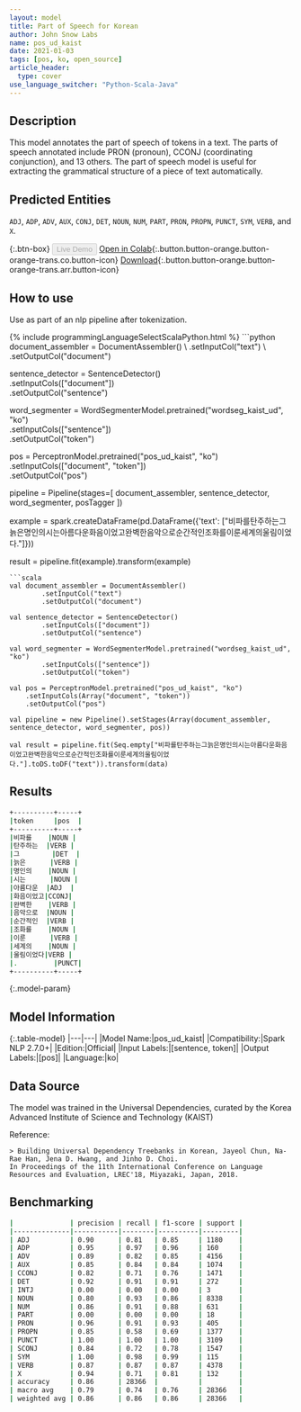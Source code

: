 ```yaml
---
layout: model
title: Part of Speech for Korean
author: John Snow Labs
name: pos_ud_kaist
date: 2021-01-03
tags: [pos, ko, open_source]
article_header:
  type: cover
use_language_switcher: "Python-Scala-Java"
---
```


## Description

This model annotates the part of speech of tokens in a text. The parts of speech annotated include PRON (pronoun), CCONJ (coordinating conjunction), and 13 others. The part of speech model is useful for extracting the grammatical structure of a piece of text automatically.

## Predicted Entities

`ADJ`, `ADP`, `ADV`, `AUX`, `CONJ`, `DET`, `NOUN`, `NUM`, `PART`, `PRON`, `PROPN`, `PUNCT`, `SYM`, `VERB`, and `X`.

{:.btn-box}
<button class="button button-orange" disabled>Live Demo</button>
[Open in Colab](https://colab.research.google.com/github/JohnSnowLabs/spark-nlp-workshop/blob/master/tutorials/Certification_Trainings/Public/6.Playground_DataFrames.ipynb){:.button.button-orange.button-orange-trans.co.button-icon}
[Download](https://s3.amazonaws.com/auxdata.johnsnowlabs.com/public/models/pos_ud_kaist_ko_2.7.0_2.4_1609701893746.zip){:.button.button-orange.button-orange-trans.arr.button-icon}

## How to use

Use as part of an nlp pipeline after tokenization.

<div class="tabs-box" markdown="1">
{% include programmingLanguageSelectScalaPython.html %}
```python
document_assembler = DocumentAssembler() \
    .setInputCol("text") \
    .setOutputCol("document")
    
sentence_detector = SentenceDetector()\
    .setInputCols(["document"])\
    .setOutputCol("sentence")
    
word_segmenter = WordSegmenterModel.pretrained("wordseg_kaist_ud", "ko")\
        .setInputCols(["sentence"])\
        .setOutputCol("token")
        
pos = PerceptronModel.pretrained("pos_ud_kaist", "ko") \
    .setInputCols(["document", "token"]) \
    .setOutputCol("pos")

pipeline = Pipeline(stages=[
        document_assembler,
        sentence_detector,
        word_segmenter,
        posTagger
    ])

example = spark.createDataFrame(pd.DataFrame({'text': ["비파를탄주하는그늙은명인의시는아름다운화음이었고완벽한음악으로순간적인조화를이룬세계의울림이었다."]}))

result = pipeline.fit(example).transform(example)
```
```scala
val document_assembler = DocumentAssembler()
        .setInputCol("text")
        .setOutputCol("document")
        
val sentence_detector = SentenceDetector()
        .setInputCols(["document"])
        .setOutputCol("sentence")
        
val word_segmenter = WordSegmenterModel.pretrained("wordseg_kaist_ud", "ko")
        .setInputCols(["sentence"])
        .setOutputCol("token")
        
val pos = PerceptronModel.pretrained("pos_ud_kaist", "ko")
    .setInputCols(Array("document", "token"))
    .setOutputCol("pos")

val pipeline = new Pipeline().setStages(Array(document_assembler, sentence_detector, word_segmenter, pos))

val result = pipeline.fit(Seq.empty["비파를탄주하는그늙은명인의시는아름다운화음이었고완벽한음악으로순간적인조화를이룬세계의울림이었다."].toDS.toDF("text")).transform(data)
```
</div>

## Results

```bash
+----------+-----+
|token     |pos  |
+----------+-----+
|비파를    |NOUN |
|탄주하는  |VERB |
|그        |DET  |
|늙은      |VERB |
|명인의    |NOUN |
|시는      |NOUN |
|아름다운  |ADJ  |
|화음이었고|CCONJ|
|완벽한    |VERB |
|음악으로  |NOUN |
|순간적인  |VERB |
|조화를    |NOUN |
|이룬      |VERB |
|세계의    |NOUN |
|울림이었다|VERB |
|.         |PUNCT|
+----------+-----+
```

{:.model-param}
## Model Information

{:.table-model}
|---|---|
|Model Name:|pos_ud_kaist|
|Compatibility:|Spark NLP 2.7.0+|
|Edition:|Official|
|Input Labels:|[sentence, token]|
|Output Labels:|[pos]|
|Language:|ko|

## Data Source

The model was trained in the Universal Dependencies, curated by the Korea Advanced Institute of Science and Technology (KAIST)

Reference:

    > Building Universal Dependency Treebanks in Korean, Jayeol Chun, Na-Rae Han, Jena D. Hwang, and Jinho D. Choi. 
    In Proceedings of the 11th International Conference on Language Resources and Evaluation, LREC'18, Miyazaki, Japan, 2018.

## Benchmarking

```bash
|              | precision | recall | f1-score | support |
|--------------|-----------|--------|----------|---------|
| ADJ          | 0.90      | 0.81   | 0.85     | 1180    |
| ADP          | 0.95      | 0.97   | 0.96     | 160     |
| ADV          | 0.89      | 0.82   | 0.85     | 4156    |
| AUX          | 0.85      | 0.84   | 0.84     | 1074    |
| CCONJ        | 0.82      | 0.71   | 0.76     | 1471    |
| DET          | 0.92      | 0.91   | 0.91     | 272     |
| INTJ         | 0.00      | 0.00   | 0.00     | 3       |
| NOUN         | 0.80      | 0.93   | 0.86     | 8338    |
| NUM          | 0.86      | 0.91   | 0.88     | 631     |
| PART         | 0.00      | 0.00   | 0.00     | 18      |
| PRON         | 0.96      | 0.91   | 0.93     | 405     |
| PROPN        | 0.85      | 0.58   | 0.69     | 1377    |
| PUNCT        | 1.00      | 1.00   | 1.00     | 3109    |
| SCONJ        | 0.84      | 0.72   | 0.78     | 1547    |
| SYM          | 1.00      | 0.98   | 0.99     | 115     |
| VERB         | 0.87      | 0.87   | 0.87     | 4378    |
| X            | 0.94      | 0.71   | 0.81     | 132     |
| accuracy     | 0.86      | 28366  |          |         |
| macro avg    | 0.79      | 0.74   | 0.76     | 28366   |
| weighted avg | 0.86      | 0.86   | 0.86     | 28366   |
```
